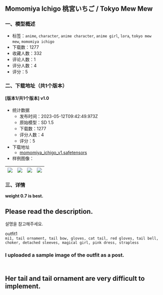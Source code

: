 ## Momomiya Ichigo 桃宮いちご / Tokyo Mew Mew
### 一、模型概述

- 标签：`anime`, `character`, `anime character`, `anime girl`, `lora`, `tokyo mew mew`, `momomiya ichigo`
- 下载数：1277
- 收藏人数：332
- 评论人数：1
- 评分人数：4
- 评分：5

### 二、下载地址（共1个版本）

#### [版本1/共1个版本] v1.0

- 统计数据
  - 发布时间：2023-05-12T09:42:49.973Z
  - 原始模型：SD 1.5
  - 下载数：1277
  - 评分人数：4
  - 评分：5
- 下载地址
  - [momomiya_ichigo_v1.safetensors](https://civitai.com/api/download/models/68662)
- 样例图像：

| <img src="https://image.civitai.com/xG1nkqKTMzGDvpLrqFT7WA/994e913a-8532-4f5e-82e5-e00c359aa5d7/width=450/765321.jpeg" /> | <img src="https://image.civitai.com/xG1nkqKTMzGDvpLrqFT7WA/51a52681-0a05-404a-85c3-2da2bc82eff5/width=450/765323.jpeg" /> | <img src="https://image.civitai.com/xG1nkqKTMzGDvpLrqFT7WA/3f2c4822-117c-4db4-a57c-87706f8ae7bd/width=450/765319.jpeg" /> | <img src="https://image.civitai.com/xG1nkqKTMzGDvpLrqFT7WA/73a67232-b86b-4fd8-b9e9-a92f340f34a9/width=450/765318.jpeg" /> |
| ---- | ---- | ---- | ---- |


### 三、详情
<p><strong>weight 0.7 is best.</strong></p><p></p><h2>Please read the description.</h2><p>설명을 참고해주세요.</p><p></p><p>outfit1<br /><code>mi1, tail ornament, tail bow, gloves, cat tail, red gloves, tail bell, choker, detached sleeves, magical girl, pink dress, strapless</code></p><p></p><h3>I uploaded a sample image of the outfit as a post.</h3><h2><br />Her tail and tail ornament are very difficult to implement.</h2>
